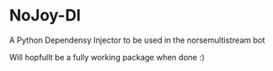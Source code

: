 # NoJoy-DI

A Python Dependensy Injector to be used in the norsemultistream bot

Will hopfullt be a fully working package when done :)
